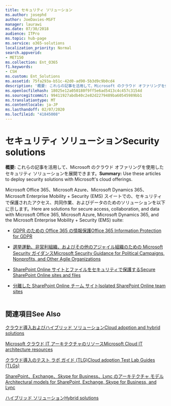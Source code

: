 ```yaml
---
title: セキュリティ ソリューション
ms.author: josephd
author: JoeDavies-MSFT
manager: laurawi
ms.date: 07/30/2018
audience: ITPro
ms.topic: hub-page
ms.service: o365-solutions
localization_priority: Normal
search.appverid:
- MET150
ms.collection: Ent_O365
f1.keywords:
- CSH
ms.custom: Ent_Solutions
ms.assetid: 75fa293a-b51c-42d0-ad90-5b3d9c9b0cd4
description: '概要: これらの記事を活用して、Microsoft のクラウド オファリングを使用したセキュリティ ソリューションを展開できます。'
ms.openlocfilehash: 18025e12a050180f9ff5e6ad5413c4c457c3154d
ms.sourcegitcommit: 99411927abdb40c2e82d2279489ba60545989bb1
ms.translationtype: MT
ms.contentlocale: ja-JP
ms.lasthandoff: 02/07/2020
ms.locfileid: "41845008"
---
```

# <a name="security-solutions"></a><span data-ttu-id="51abc-103">セキュリティ ソリューション</span><span class="sxs-lookup"><span data-stu-id="51abc-103">Security solutions</span></span>

 <span data-ttu-id="51abc-104">**概要:** これらの記事を活用して、Microsoft のクラウド オファリングを使用したセキュリティ ソリューションを展開できます。</span><span class="sxs-lookup"><span data-stu-id="51abc-104">**Summary:** Use these articles to deploy security solutions with Microsoft's cloud offerings.</span></span>
  
<span data-ttu-id="51abc-105">Microsoft Office 365、Microsoft Azure、Microsoft Dynamics 365、Microsoft Enterprise Mobility + Security (EMS) スイートでの、セキュリティで保護されたアクセス、共同作業、およびデータのためのソリューションを以下に示します。</span><span class="sxs-lookup"><span data-stu-id="51abc-105">Here are solutions for secure access, collaboration, and data with Microsoft Office 365, Microsoft Azure, Microsoft Dynamics 365, and the Microsoft Enterprise Mobility + Security (EMS) suite:</span></span>

- [<span data-ttu-id="51abc-106">GDPR のための Office 365 の情報保護</span><span class="sxs-lookup"><span data-stu-id="51abc-106">Office 365 Information Protection for GDPR</span></span>](office-365-information-protection-for-gdpr.md)
  
- [<span data-ttu-id="51abc-107">選挙運動、非営利組織、およびその他のアジャイル組織のための Microsoft Security ガイダンス</span><span class="sxs-lookup"><span data-stu-id="51abc-107">Microsoft Security Guidance for Political Campaigns, Nonprofits, and Other Agile Organizations</span></span>](microsoft-security-guidance-for-political-campaigns-nonprofits-and-other-agile-o.md)
    
- [<span data-ttu-id="51abc-108">SharePoint Online サイトとファイルをセキュリティで保護する</span><span class="sxs-lookup"><span data-stu-id="51abc-108">Secure SharePoint Online sites and files</span></span>](secure-sharepoint-online-sites-and-files.md)
    
- [<span data-ttu-id="51abc-109">分離した SharePoint Online チーム サイト</span><span class="sxs-lookup"><span data-stu-id="51abc-109">Isolated SharePoint Online team sites</span></span>](isolated-sharepoint-online-team-sites.md)
<br/><br/>
    
## <a name="see-also"></a><span data-ttu-id="51abc-110">関連項目</span><span class="sxs-lookup"><span data-stu-id="51abc-110">See Also</span></span>

[<span data-ttu-id="51abc-111">クラウド導入およびハイブリッド ソリューション</span><span class="sxs-lookup"><span data-stu-id="51abc-111">Cloud adoption and hybrid solutions</span></span>](cloud-adoption-and-hybrid-solutions.md)
  
[<span data-ttu-id="51abc-112">Microsoft クラウド IT アーキテクチャのリソース</span><span class="sxs-lookup"><span data-stu-id="51abc-112">Microsoft Cloud IT architecture resources</span></span>](microsoft-cloud-it-architecture-resources.md)
  
[<span data-ttu-id="51abc-113">クラウド導入のテスト ラボ ガイド (TLG)</span><span class="sxs-lookup"><span data-stu-id="51abc-113">Cloud adoption Test Lab Guides (TLGs)</span></span>](cloud-adoption-test-lab-guides-tlgs.md)
  
[<span data-ttu-id="51abc-114">SharePoint、Exchange、Skype for Business、Lync のアーキテクチャ モデル</span><span class="sxs-lookup"><span data-stu-id="51abc-114">Architectural models for SharePoint, Exchange, Skype for Business, and Lync</span></span>](architectural-models-for-sharepoint-exchange-skype-for-business-and-lync.md)
  
[<span data-ttu-id="51abc-115">ハイブリッド ソリューション</span><span class="sxs-lookup"><span data-stu-id="51abc-115">Hybrid solutions</span></span>](hybrid-solutions.md)


